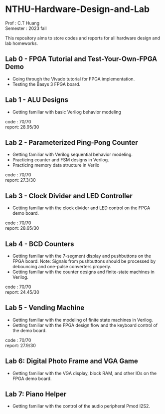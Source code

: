 # NTHU-Hardware-Design-and-Lab

Prof : C.T Huang <br>
Semester : 2023 fall

This repository aims to store codes and reports for all hardware design and lab homeworks.

## Lab 0 -  FPGA Tutorial and Test-Your-Own-FPGA Demo

* Going through the Vivado tutorial for FPGA implementation.
* Testing the Basys 3 FPGA board.

## Lab 1 - ALU Designs

* Getting familiar with basic Verilog behavior modeling

code  : 70/70 <br>
report: 28.95/30

## Lab 2 -  Parameterized Ping-Pong Counter

* Getting familiar with Verilog sequential behavior modeling.
* Practicing counter and FSM designs in Verilog.
* Practicing memory data structure in Verilo

code  : 70/70 <br>
report: 27.3/30

## Lab 3 - Clock Divider and LED Controller

* Getting familiar with the clock divider and LED control on the FPGA demo board.
  
code  : 70/70 <br>
report: 28.65/30

## Lab 4 - BCD Counters

* Getting familiar with the 7-segment display and pushbuttons on the FPGA board.
Note: Signals from pushbuttons should be processed by debouncing and one-pulse 
converters properly.
*  Getting familiar with the counter designs and finite-state machines in Verilog.

code  : 70/70 <br>
report: 24.45/30

## Lab 5 - Vending Machine

* Getting familiar with the modeling of finite state machines in Verilog.
* Getting familiar with the FPGA design flow and the keyboard control of the demo
board.

code  : 70/70 <br>
report: 27.9/30

## Lab 6: Digital Photo Frame and VGA Game

*  Getting familiar with the VGA display, block RAM, and other IOs on the FPGA demo
board.

## Lab 7: Piano Helper
*  Getting familiar with the control of the audio peripheral Pmod I2S2.
